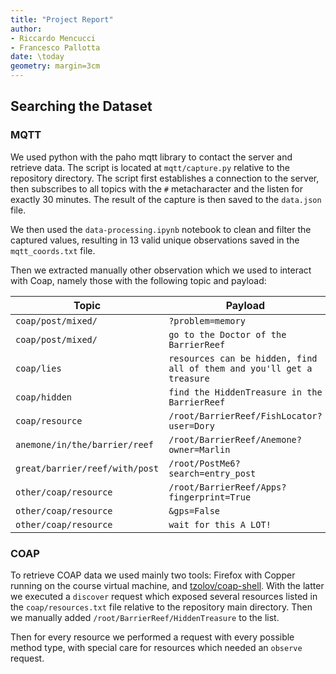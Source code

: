 ```yaml
---
title: "Project Report"
author:
- Riccardo Mencucci
- Francesco Pallotta
date: \today
geometry: margin=3cm
---
```


## Searching the Dataset

### MQTT

We used python with the paho mqtt library to contact the server and retrieve data. The script is located at `mqtt/capture.py` relative to the repository directory. The script first establishes a connection to the server, then subscribes to all topics with the `#` metacharacter and the listen for exactly 30 minutes. The result of the capture is then saved to the `data.json` file.

We then used the `data-processing.ipynb` notebook to clean and filter the captured values, resulting in 13 valid unique observations saved in the `mqtt_coords.txt` file.

Then we extracted manually other observation which we used to interact with Coap, namely those with the following topic and payload:

| Topic                          | Payload                                                      |
| ------------------------------ | ------------------------------------------------------------ |
| `coap/post/mixed/`             | `?problem=memory`                                            |
| `coap/post/mixed/`             | `go to the Doctor of the BarrierReef`                        |
| `coap/lies`                    | `resources can be hidden, find all of them and you'll get a treasure` |
| `coap/hidden`                  | `find the HiddenTreasure in the BarrierReef`                 |
| `coap/resource`                | `/root/BarrierReef/FishLocator?user=Dory`                    |
| `anemone/in/the/barrier/reef`  | `/root/BarrierReef/Anemone?owner=Marlin`                     |
| `great/barrier/reef/with/post` | `/root/PostMe6?search=entry_post`                            |
| `other/coap/resource`          | `/root/BarrierReef/Apps?fingerprint=True`                    |
| `other/coap/resource`          | `&gps=False`                                                 |
| `other/coap/resource`          | `wait for this A LOT!`                                       |

### COAP

To retrieve COAP data we used mainly two tools: Firefox with Copper running on the course virtual machine, and [tzolov/coap-shell](https://github.com/tzolov/coap-shell). With the latter we executed a `discover` request which exposed several resources listed in the `coap/resources.txt` file relative to the repository main directory. Then we manually added `/root/BarrierReef/HiddenTreasure` to the list.

Then for every resource we performed a request with every possible method type, with special care for resources which needed an `observe` request.

